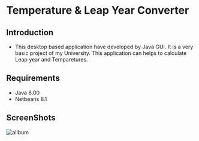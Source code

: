 # Temperature & Leap Year Converter

## Introduction
* This desktop based application have developed by Java GUI. It is a very basic project of my University. This application can helps to calculate Leap year and Temparetures.

## Requirements
* Java 8.00
* Netbeans 8.1

## ScreenShots
![allbum](https://user-images.githubusercontent.com/23103980/40180686-37578346-5a09-11e8-9ec8-361b2371770c.jpg)
